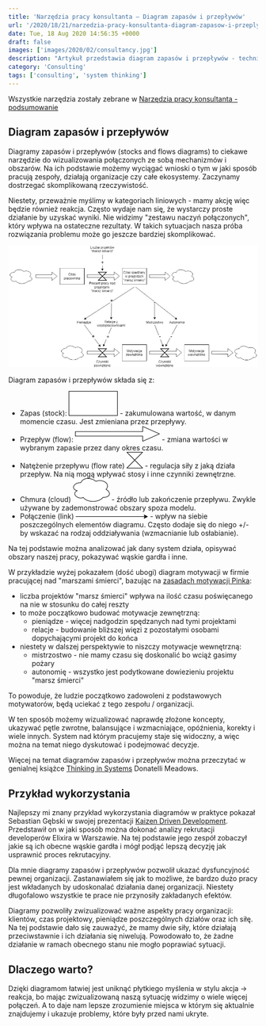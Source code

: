 ```yaml
---
title: 'Narzędzia pracy konsultanta – Diagram zapasów i przepływów'
url: '/2020/18/21/narzedzia-pracy-konsultanta-diagram-zapasow-i-przeplywow/'
date: Tue, 18 Aug 2020 14:56:35 +0000
draft: false
images: ['images/2020/02/consultancy.jpg']
description: "Artykuł przedstawia diagram zapasów i przepływów - technikę mapowania złożonych systemów."
category: 'Consulting'
tags: ['consulting', 'system thinking']
---
```


Wszystkie narzędzia zostały zebrane w [Narzędzia pracy konsultanta - podsumowanie](/2020/02/04/narzedzia-pracy-konsultanta-podsumowanie)

## Diagram zapasów i przepływów
Diagramy zapasów i przepływów (stocks and flows diagrams) to ciekawe narzędzie do wizualizowania połączonych ze sobą mechanizmów i obszarów. Na ich podstawie możemy wyciągać wnioski o tym w jaki sposób pracują zespoły, działają organizacje czy całe ekosystemy. Zaczynamy dostrzegać skomplikowaną rzeczywistość.

Niestety, przeważnie myślimy w kategoriach liniowych - mamy akcję więc będzie również reakcja.  Często wydaje nam się, że wystarczy proste działanie by uzyskać wyniki. Nie widzimy "zestawu naczyń połączonych", który wpływa na ostateczne rezultaty. W takich sytuacjach nasza próba rozwiązania problemu może go jeszcze bardziej skomplikować.

![Diagram systemu motywacji](diagram-systemu-motywacji.jpg)

Diagram zapasów i przepływów składa się z:
- Zapas (stock): ![](Stos.png) - zakumulowana wartość, w danym momencie czasu. Jest zmieniana przez przepływy.
- Przepływ (flow): ![](Przeplyw.png) - zmiana wartości w wybranym zapasie przez dany okres czasu.
- Natężenie przepływu (flow rate) ![](Natezenie-przeplywu.png) - regulacja siły z jaką działa przepływ. Na nią mogą wpływać stosy i inne czynniki zewnętrzne.
- Chmura (cloud) ![](Chmura.png) - źródło lub zakończenie przepływu. Zwykle używane by zademonstrować obszary spoza modelu.
- Połączenie (link) ![](Link.png) - wpływ na siebie poszczególnych elementów diagramu. Często dodaje się do niego +/- by wskazać na rodzaj oddziaływania (wzmacnianie lub osłabianie).

Na tej podstawie można analizować jak dany system działa, opisywać obszary naszej pracy, pokazywać wąskie gardła i inne.

W przykładzie wyżej pokazałem (dość ubogi) diagram motywacji w firmie pracującej nad "marszami śmierci", bazując na [zasadach motywacji Pinka](https://www.goodreads.com/book/show/6452796-drive):
- liczba projektów "marsz śmierci" wpływa na ilość czasu poświęcanego na nie w stosunku do całej reszty
- to może początkowo budować motywacje zewnętrzną:
	- pieniądze - więcej nadgodzin spędzanych nad tymi projektami
	- relacje - budowanie bliższej więzi z pozostałymi osobami dopychającymi projekt do końca
- niestety w dalszej perspektywie to niszczy motywacje wewnętrzną:
	- mistrzostwo - nie mamy czasu się doskonalić bo wciąż gasimy pożary
	- autonomię - wszystko jest podytkowane dowiezieniu projektu "marsz śmierci"

To powoduje, że ludzie początkowo zadowoleni z podstawowych motywatorów, będą uciekać z tego zespołu / organizacji. 

W ten sposób możemy wizualizować naprawdę złożone koncepty, ukazywać pętle zwrotne, balansujące i wzmacniające, opóźnienia, korekty i wiele innych. System nad którym pracujemy staje się widoczny, a więc można na temat niego dyskutować i podejmować decyzje.

Więcej na temat diagramów zapasów i przepływów można przeczytać w genialnej książce [Thinking in Systems](https://www.goodreads.com/book/show/3828902-thinking-in-systems) Donatelli Meadows.

## Przykład wykorzystania
Najlepszy mi znany przykład wykorzystania diagramów w praktyce pokazał Sebastian Gębski w swojej prezentacji [Kaizen Driven Development](https://youtu.be/mvGYSMZfWro?t=1337). Przedstawił on w jaki sposób można dokonać analizy rekrutacji developerów Elixira w Warszawie. Na tej podstawie jego zespół zobaczył  jakie są ich obecne wąskie gardła i mógł podjąć lepszą decyzję jak usprawnić proces rekrutacyjny.

Dla mnie diagramy zapasów i przepływów pozwolił ukazać dysfuncyjność pewnej organizacji. Zastanawiałem się jak to możliwe, że bardzo dużo pracy jest wkładanych by udoskonalać działania danej organizacji. Niestety długofalowo wszystkie te prace nie przynosiły zakładanych efektów.

Diagramy pozwoliły zwizualizować ważne aspekty pracy organizacji: klientów, czas projektowy, pieniądze poszczególnych działów oraz ich siłę. Na tej podstawie dało się zauważyć, że mamy dwie siły, które działają przeciwstawnie i ich działania się niwelują. Powodowało to, że żadne działanie w ramach obecnego stanu nie mogło poprawiać sytuacji.

## Dlaczego warto?
Dzięki diagramom łatwiej jest uniknąć płytkiego myślenia w stylu akcja -> reakcja, bo mając zwizualizowaną naszą sytuację widzimy o wiele więcej połączeń. A to daje nam lepsze zrozumienie miejsca w którym się aktualnie znajdujemy i ukazuje problemy, które były przed nami ukryte.
